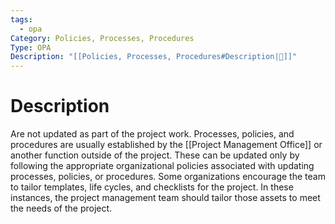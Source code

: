 ```yaml
---
tags:
  - opa
Category: Policies, Processes, Procedures
Type: OPA
Description: "[[Policies, Processes, Procedures#Description|📝]]"
---
```

# Description
Are not updated as part of the project work. Processes, policies, and procedures are usually established by the [[Project Management Office]] or another function outside of the project. These can be updated only by following the appropriate organizational policies associated with updating processes, policies, or procedures. Some organizations encourage the team to tailor templates, life cycles, and checklists for the project. In these instances, the project management team should tailor those assets to meet the needs of the project.
